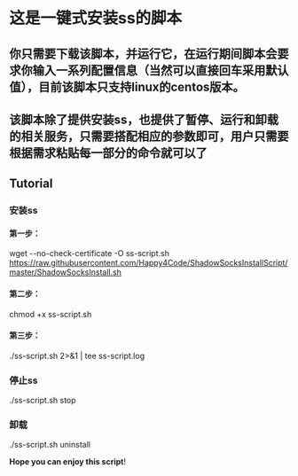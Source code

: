 # 这是一键式安装ss的脚本

## 你只需要下载该脚本，并运行它，在运行期间脚本会要求你输入一系列配置信息（当然可以直接回车采用默认值），目前该脚本只支持linux的centos版本。

## 该脚本除了提供安装ss，也提供了暂停、运行和卸载的相关服务，只需要搭配相应的参数即可，用户只需要根据需求粘贴每一部分的命令就可以了

## Tutorial

### 安装ss

#### 第一步：  
wget --no-check-certificate -O ss-script.sh https://raw.githubusercontent.com/Happy4Code/ShadowSocksInstallScript/master/ShadowSocksInstall.sh  

#### 第二步：
chmod +x ss-script.sh

#### 第三步：
./ss-script.sh 2>&1 | tee ss-script.log

### 停止ss
./ss-script.sh stop

### 卸载
./ss-script.sh uninstall

**Hope you can enjoy this script**!
